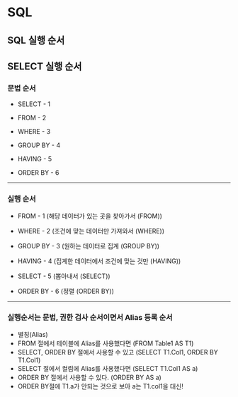 # SQL



## SQL 실행 순서



## SELECT 실행 순서



### 문법 순서

* SELECT - 1

* FROM - 2

* WHERE - 3

* GROUP BY - 4

* HAVING - 5

* ORDER BY - 6

  

------



### 실행 순서

* FROM - 1   (해당 데이터가 있는 곳을 찾아가서 (FROM))

* WHERE - 2    (조건에 맞는 데이터만 가져와서 (WHERE))

* GROUP BY - 3   (원하는 데이터로 집계 (GROUP BY))

* HAVING - 4   (집계한 데이터에서 조건에 맞는 것만 (HAVING))

* SELECT - 5    (뽑아내서 (SELECT))

* ORDER BY - 6    (정렬 (ORDER BY))

  

------



### 실행순서는 문법, 권한 검사 순서이면서 Alias 등록 순서

* 별칭(Alias)
* FROM 절에서 테이블에 Alias를 사용했다면 (FROM Table1 AS T1)
* SELECT, ORDER BY 절에서 사용할 수 있고 (SELECT T1.Col1, ORDER BY T1.Col1)
* SELECT 절에서 컬럼에 Alias를 사용했다면 (SELECT T1.Col1 AS a)
* ORDER BY 절에서 사용할 수 있다. (ORDER BY AS a)
* ORDER BY절에 T1.a가 안되는 것으로 보아 a는 T1.col1을 대신!